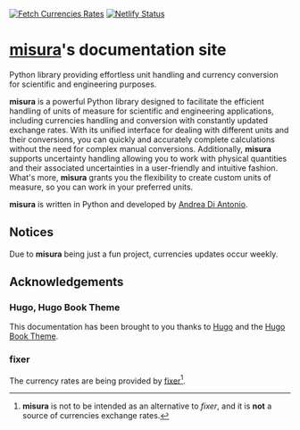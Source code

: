 [![Fetch Currencies Rates](https://github.com/diantonioandrea/misuraDocs/actions/workflows/rates.yml/badge.svg)](https://github.com/diantonioandrea/misuraDocs/actions/workflows/rates.yml)
[![Netlify Status](https://api.netlify.com/api/v1/badges/e9791e23-2b77-49bb-bd2e-b8d552b5a298/deploy-status)](https://app.netlify.com/sites/thriving-entremet-b6f30a/deploys)

# [**misura**](https://github.com/diantonioandrea/misura)'s documentation site

Python library providing effortless unit handling and currency conversion for scientific and engineering purposes.

**misura** is a powerful Python library designed to facilitate the efficient handling of units of measure for scientific and engineering applications, including currencies handling and conversion with constantly updated exchange rates. With its unified interface for dealing with different units and their conversions, you can quickly and accurately complete calculations without the need for complex manual conversions. Additionally, **misura** supports uncertainty handling allowing you to work with physical quantities and their associated uncertainties in a user-friendly and intuitive fashion. What's more, **misura** grants you the flexibility to create custom units of measure, so you can work in your preferred units.

**misura** is written in Python and developed by [Andrea Di Antonio](https://github.com/diantonioandrea).

## Notices

Due to **misura** being just a fun project, currencies updates occur weekly.

## Acknowledgements

### Hugo, Hugo Book Theme

This documentation has been brought to you thanks to [Hugo](https://gohugo.io) and the [Hugo Book Theme](https://github.com/alex-shpak/hugo-book).

### fixer

The currency rates are being provided by [fixer](https://fixer.io)[^1].

[^1]: **misura** is not to be intended as an alternative to *fixer*, and it is **not** a source of currencies exchange rates.
